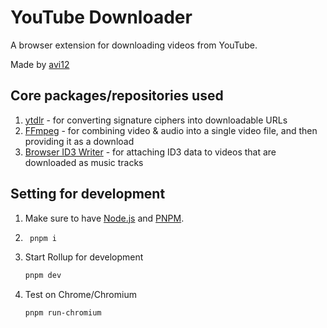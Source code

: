 # YouTube Downloader
A browser extension for downloading videos from YouTube.

Made by [avi12](https://avi12.com)

## Core packages/repositories used
1. [ytdlr](https://github.com/bakapear/ytdlr) - for converting signature ciphers into downloadable URLs
1. [FFmpeg](https://github.com/ffmpegwasm/ffmpeg.wasm) - for combining video & audio into a single video file, and then providing it as a download
1. [Browser ID3 Writer](https://github.com/egoroof/browser-id3-writer) - for attaching ID3 data to videos that are downloaded as music tracks

## Setting for development
1. Make sure to have [Node.js](https://nodejs.org) and [PNPM](https://pnpm.js.org/en/installation).  
1. ```bash
    pnpm i
    ```
1. Start Rollup for development
    ```bash
    pnpm dev
    ```
1. Test on Chrome/Chromium
    ```bash
   pnpm run-chromium 
   ```